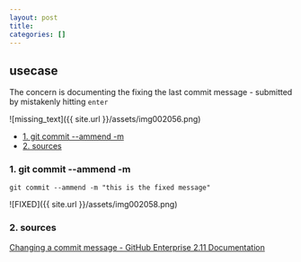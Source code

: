 ```yaml
---
layout: post
title:
categories: []
---
```

## usecase
The concern is documenting the fixing the last commit message - submitted by mistakenly hitting `enter` 


![missing_text]({{ site.url }}/assets/img002056.png)

<!-- TOC -->

- [1.  git commit --ammend -m](#1--git-commit---ammend--m)
- [2. sources](#2-sources)

<!-- /TOC -->

### 1.  git commit --ammend -m 

```
git commit --ammend -m "this is the fixed message"
```

![FIXED]({{ site.url }}/assets/img002058.png)

### 2. sources

[Changing a commit message - GitHub Enterprise 2.11 Documentation](https://help.github.jp/enterprise/2.11/user/articles/changing-a-commit-message/)
